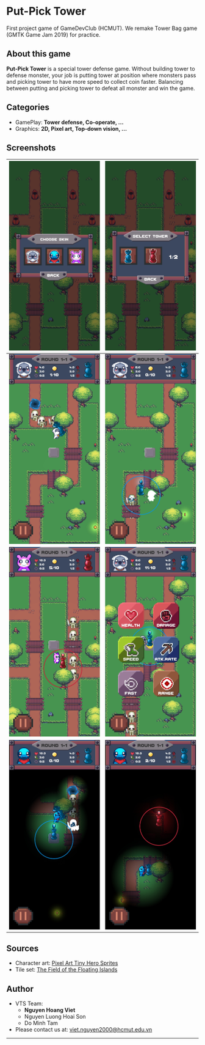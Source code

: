 # Put-Pick Tower
First project game of GameDevClub (HCMUT). We remake Tower Bag game (GMTK Game Jam 2019) for practice.

## About this game
<b>Put-Pick Tower</b> is a special tower defense game. Without building tower to defense monster, your job is putting tower at position where monsters pass and picking tower to have more speed to collect coin faster. Balancing between putting and picking tower to defeat all monster and win the game.

## Categories
- GamePlay: <b>Tower defense, Co-operate, ...</b>
- Graphics: <b>2D, Pixel art, Top-down vision, ...</b>

## Screenshots

|![Menu Skins](./Screenshots/Skins.jpg)|![Menu tower](./Screenshots/Tower.jpg)|
|------------|-------------|
|![1](./Screenshots/1.jpg)|![2](./Screenshots/2.jpg)|
|![3](./Screenshots/3.jpg)|![3](./Screenshots/6.jpg)|
|![5](./Screenshots/5.jpg)|![6](./Screenshots/4.jpg)|

## Sources
- Character art: [Pixel Art Tiny Hero Sprites][1]
- Tile set: [The Field of the Floating Islands][2]
## Author
- VTS Team:
    - <b>Nguyen Hoang Viet</b>
    - Nguyen Luong Hoai Son
    - Do Minh Tam
- Please contact us at: viet.nguyen2000@hcmut.edu.vn

---
[1]: https://craftpix.net/freebies/free-pixel-art-tiny-hero-sprites/
[2]: https://opengameart.org/content/the-field-of-the-floating-islands
